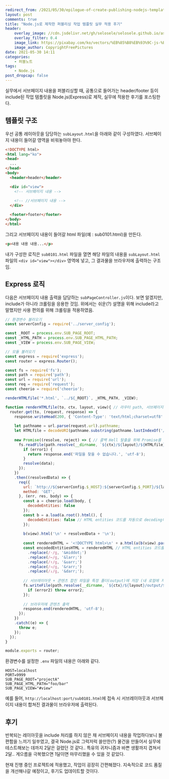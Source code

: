 ```yaml
---
redirect_from: /2021/05/30/epilogue-of-create-publishing-nodejs-template/
layout: post
comments: true
title: "Node.js로 제작한 퍼블리싱 작업 템플릿 실무 적용 후기"
header:
    overlay_image: //cdn.jsdelivr.net/gh/selosele/selosele.github.io/assets/images/thumb/nodejs_thumb01.jpg
    overlay_filter: 0.4
    image_link: https://pixabay.com/ko/vectors/%EB%85%B8%EB%93%9C-js-%EB%A1%9C%EA%B3%A0-nodejs-736399/
    image_author: CopyrightFreePictures
date: 2021-05-30 14:11
categories:
    - 퍼블노트
tags:
    - Node.js
post_dropcap: false
---
```


실무에서 서브페이지 내용을 퍼블리싱할 때, 공통으로 들어가는 header/footer 등이 include된 작업 템플릿을 Node.js(Express)로 제작, 실무에 적용한 후기를 포스팅한다.

## 템플릿 구조

우선 공통 레이아웃을 담당하는 ```subLayout.html```을 아래와 같이 구성하였다. 서브페이지 내용이 들어갈 영역을 비워놓아야 한다.

```html
<!DOCTYPE html>
<html lang="ko">
<head>
  ...
</head>
<body>
  <header>header</header>

  <div id="view">
    <!-- 서브페이지 내용 -->
    
    <!-- //서브페이지 내용 -->
  </div>

  <footer>footer</footer>
</body>
</html>
```

그리고 서브페이지 내용이 들어갈 html 파일(예 : sub0101.html)을 만든다.

```html
<p>내용 내용 내용...</p>
```

내가 구성한 로직은 ```sub0101.html``` 파일을 열면 해당 파일의 내용을 ```subLayout.html``` 파일의 ```<div id="view"></div>``` 영역에 넣고, 그 결과물을 브라우저에 출력하는 구조임.

## Express 로직

다음은 서브페이지 내용 출력을 담당하는 ```subPageController.js```이다. 보면 알겠지만, include가 아니라 크롤링을 응용한 것임. 위에서는 쉬운(?) 설명을 위해 include라고 말했지만 사용 편의를 위해 크롤링을 적용하였음.

```javascript
// 환경변수 불러오기
const serverConfig = require('../server_config');

const _ROOT = process.env.SUB_PAGE_ROOT;
const _HTML_PATH = process.env.SUB_PAGE_HTML_PATH;
const _VIEW = process.env.SUB_PAGE_VIEW;

// 모듈 불러오기
const express = require('express');
const router = express.Router();

const fs = require('fs');
const path = require('path');
const url = require('url');
const req = require('request');
const cheerio = require('cheerio');

renderHTMLfile('*.html', `../${_ROOT}`, _HTML_PATH, _VIEW);

function renderHTMLfile(to, ctx, layout, view){ // 라우터 path, 서브페이지 ROOT 경로, 서브레이아웃 HTML 경로, 서브페이지 VIEW container
  router.get(to, (request, response) => {
    response.writeHead(200, { 'Content-Type': 'text/html;charset=utf8' });
  
    let pathname = url.parse(request.url).pathname;
    let HTMLfile = decodeURI(pathname.substring(pathname.lastIndexOf('/')).replace('/', '')); // 현재 열고 있는 HTML 파일명을 가져온다.
  
    new Promise((resolve, reject) => { // 콜백 Hell 탈출을 위해 Promise를 학습, 적용해봤다. 근데 Promise Hell도 가독성 문제가 있다. 다음에는 async/await를 적용해봐야겠음.
      fs.readFile(path.resolve(__dirname, `${ctx}/${layout}/${HTMLfile}`), 'utf8', (error1, data) => {
        if (error1) {
          return response.end('파일을 찾을 수 없습니다.', 'utf-8');
        }
        resolve(data);
      });
    })
    .then((resolvedData) => {
      req({
        url: `http://${serverConfig.$_HOST}:${serverConfig.$_PORT}/${layout}/subLayout.html`,
        method: 'GET',
      }, (err, res, body) => {
        const a = cheerio.load(body, {
          decodeEntities: false
        });
        const b = a.load(a.root().html(), {
          decodeEntities: false // HTML entities 코드를 자동으로 decoding하지 않도록 설정
        });
        
        b(view).html('\n' + resolvedData + '\n');
  
        const renderedHTML = '<!DOCTYPE html>\n' + a.html(a(b(view).parents('html')));
        const encodedEntitiesHTML = renderedHTML // HTML entities 코드를 이스케이핑해준다. 꺾쇠(< >)는 <div> 이런 태그에 들어가는 것까지 이스케이핑되므로 제외
          .replace(/·/g, '&middot;')
          .replace(/←/g, '&larr;')
          .replace(/↑/g, '&uarr;')
          .replace(/→/g, '&rarr;')
          .replace(/↓/g, '&darr;');
  
        // 서브레이아웃 + 콘텐츠 합친 파일을 특정 폴더(output)에 저장 (내 로컬에 저장된 합쳐진 파일을 공유폴더에 수동으로 옮겨 팀원들과 공유)
        fs.writeFile(path.resolve(__dirname, `${ctx}/${layout}/output/${HTMLfile}`), encodedEntitiesHTML, 'utf8', (error2) => {
          if (error2) throw error2;
        });
          
        // 브라우저에 콘텐츠 출력
        response.end(renderedHTML, 'utf-8');
      });
    })
    .catch((e) => {
      throw e;
    });
  });
}

module.exports = router;
```

환경변수를 설정한 ```.env``` 파일의 내용은 아래와 같다.

```
HOST=localhost
PORT=9999
SUB_PAGE_ROOT="projectA"
SUB_PAGE_HTML_PATH="foo/bar"
SUB_PAGE_VIEW="#view"
```

예를 들어, ```http://localhost:port/sub0101.html```에 접속 시 서브레이아웃과 서브페이지 내용이 합쳐진 결과물이 브라우저에 출력된다.

## 후기

반복되는 레이아웃을 include 처리를 하지 않은 채 서브페이지 내용을 작업하다보니 불편함을 느끼기 일쑤였고, 결국 Node.js로 그럭저럭 쓸만한(?) 물건을 만들어서 실무에 테스트해보는 데까지 2달은 걸렸던 것 같다.. 특유의 귀차니즘과 바쁜 생활까지 겹쳐서 2달.. 게으름을 극복했으면 1달이면 마무리했을 수 있을 것 같았다.

현재 진행 중인 프로젝트에 적용했고, 작업이 굉장히 간편해졌다. 지속적으로 코드 품질을 개선해나갈 예정이고, 후기도 업데이트할 것이다.
